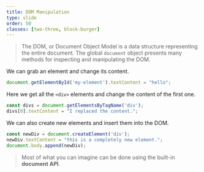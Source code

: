 ```yaml
---
title: DOM Manipulation
type: slide
order: 50
classes: [two-three, block-burger]
---
```


> The DOM, or Document Object Model is a data structure representing the entire document.
> The global `document` object presents many methods for inspecting and manipulating the DOM.

We can grab an element and change its content. 

```js
document.getElementById('my-element').textContent = "hello";
```

Here we get all the `<div>` elements and change the content of the first one.

```js
const divs = document.getElementsByTagName('div');
divs[0].textContent = "I replaced the content.";
```

We can also create new elements and insert them into the DOM.

```js
const newDiv = document.createElement('div');
newDiv.textContent = "this is a completely new element.";
document.body.append(newDiv);
```

> Most of what you can imagine can be done using the built-in **document API**.